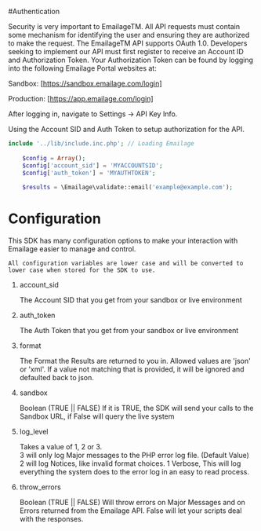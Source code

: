 #Authentication

Security is very important to EmailageTM. All API requests must contain some mechanism for identifying the user and ensuring they are authorized to make the request. The EmailageTM API supports OAuth 1.0.
Developers seeking to implement our API must first register to receive an Account ID and Authorization Token. Your Authorization Token can be found by logging into the following Emailage Portal websites at:

Sandbox:
[https://sandbox.emailage.com/login]

Production:
[https://app.emailage.com/login]

After logging in, navigate to Settings -> API Key Info.

Using the Account SID and Auth Token to setup authorization for the API.

```php
include '../lib/include.inc.php'; // Loading Emailage
	
	$config = Array();
	$config['account_sid'] = 'MYACCOUNTSID';
	$config['auth_token'] = 'MYAUTHTOKEN';
	
	$results = \Emailage\validate::email('example@example.com');
```

# Configuration

This SDK has many configuration options to make your interaction with Emailage easier to manage and control.

```
All configuration variables are lower case and will be converted to lower case when stored for the SDK to use.
```

1. account_sid

   The Account SID that you get from your sandbox or live environment

2. auth_token

   The Auth Token that you get from your sandbox or live environment

3. format

   The Format the Results are returned to you in.  Allowed values are 'json' or 'xml'.  If a value not matching that is provided, it will be ignored and defaulted back to json.

4. sandbox

   Boolean (TRUE || FALSE) If it is TRUE, the SDK will send your calls to the Sandbox URL, if False will query the live system

5. log_level

   Takes a value of 1, 2 or 3.  
   3 will only log Major messages to the PHP error log file. (Default Value)
   2 will log Notices, like invalid format choices.
   1 Verbose,  This will log everything the system does to the error log in an easy to read process.

6. throw_errors

   Boolean (TRUE || FALSE) Will throw errors on Major Messages and on Errors returned from the Emailage API.  False will let your scripts deal with the responses.

